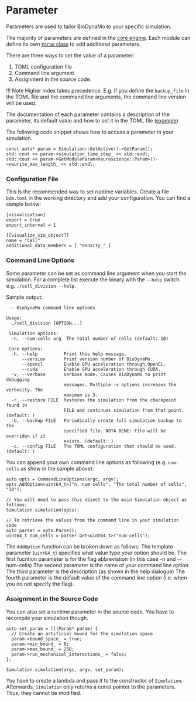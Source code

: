 # Parameter

Parameters are used to tailor BioDynaMo to your specific simulation.

The majority of parameters are defined in the [core engine](https://biodynamo.github.io/api/structbdm_1_1Param.html).
Each module can define its own [`Param` class](https://biodynamo.github.io/api/structbdm_1_1experimental_1_1neuroscience_1_1Param.html) to add additional parameters.

There are three ways to set the value of a parameter:

1.  TOML configuration file
2.  Command line argument
3.  Assignment in the source code.

!!! Note
    Higher index takes precedence.  E.g. If you define the `backup_file` in the TOML file and the
    command line arguments, the command line version will be used.

The documentation of each parameter contains a description of the
parameter, its default value and how to set it in the TOML file ([example](https://biodynamo.github.io/api/structbdm_1_1Param.html#a3cc70d57ed2965f5551e03b36a4a7219))

The following code snippet shows how to access a parameter in your
simulation.

```
const auto* param = Simulation::GetActive()->GetParam();
std::cout << param->simulation_time_step_ << std::endl;
std::cout << param->GetModuleParam<neuroscience::Param>()->neurite_max_length_ << std::endl;

```


### Configuration File

This is the recommended way to set runtime variables. Create a file `bdm.toml`
in the working directory and add your configuration. You can find a sample below:

```
[visualization]
export = true
export_interval = 1

[[visualize_sim_object]]
name = "Cell"
additional_data_members = [ "density_" ]
```

### Command Line Options

Some parameter can be set as command line argument when you start the simulation.
For a complete list execute the binary with the `--help` switch. e.g. `./cell_division --help`.

Sample output:
```
 -- BioDynaMo command line options

Usage:
  ./cell_division [OPTION...]

 Simulation options:
  -n, --num-cells arg  The total number of cells (default: 10)

 Core options:
  -h, --help          Print this help message.
      --version       Print version number of BioDynaMo.
      --opencl        Enable GPU acceleration through OpenCL.
      --cuda          Enable GPU acceleration through CUDA.
  -v, --verbose       Verbose mode. Causes BioDynaMo to print debugging
                      messages. Multiple -v options increases the verbosity. The
                      maximum is 3.
  -r, --restore FILE  Restores the simulation from the checkpoint found in
                      FILE and continues simulation from that point. (default: )
  -b, --backup FILE   Periodically create full simulation backup to the
                      specified file. NOTA BENE: File will be overriden if it
                      exists. (default: )
  -c, --config FILE   The TOML configuration that should be used. (default: )

```

You can append your own command line options as following (e.g. `num-cells` as
show in the sample above):

```
auto opts = CommandLineOptions(argc, argv);
opts.AddOption<uint64_t>("n, num-cells", "The total number of cells", "10");

// You will need to pass this object to the main Simulation object as follows:
Simulation simulation(opts);

// To retrieve the values from the command line in your simulation code
auto parser = opts.Parse();
uint64_t num_cells = parser.Get<uint64_t>("num-cells");
```

The `AddOption` function can be broken down as follows: The template parameter
(`uint64_t`) specifies what value type your option should be. The first fucntion
parameter is for the flag abbreviation (in this case -n and --num-cells) The
second parameter is the name of your command line option The third parameter is
the description (as shown in the help dialogue) The fourth parameter is the
default value of the command line option (i.e. when you do not specify the
flag).

### Assignment in the Source Code

You can also set a runtime parameter in the source code. You have to recompile
your simulation though.

```
auto set_param = [](Param* param) {
  // Create an artificial bound for the simulation space
  param->bound_space_ = true;
  param->min_bound_ = 0;
  param->max_bound_ = 250;
  param->run_mechanical_interactions_ = false;
};

Simulation simulation(argc, argv, set_param);
```

You have to create a lambda and pass it to the constructor of `Simulation`.
Afterwards, `Simulation` only returns a const pointer to the parameters. Thus,
they cannot be modified.

